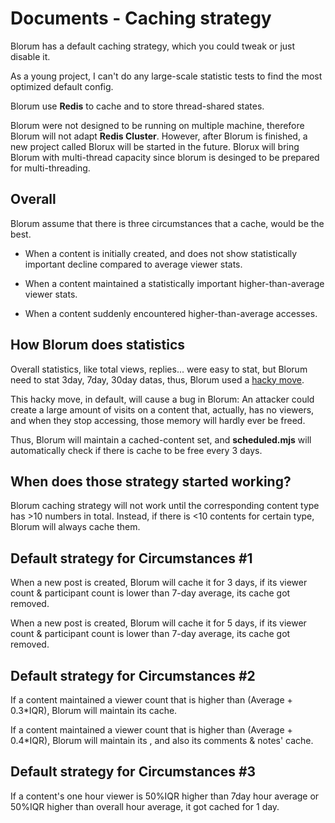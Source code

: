 # Documents - Caching strategy

Blorum has a default caching strategy, which you could tweak or just disable it.

As a young project, I can't do any large-scale statistic tests to find the most optimized default config.


Blorum use **Redis** to cache and to store thread-shared states.

Blorum were not designed to be running on multiple machine, therefore Blorum will not adapt **Redis Cluster**. However, after Blorum is finished, a new project called Blorux will be started in the future. Blorux will bring Blorum with multi-thread capacity since blorum is desinged to be prepared for multi-threading.

## Overall

Blorum assume that there is three circumstances that a cache, would be the best.

- When a content is initially created, and does not show statistically important decline compared to average viewer stats.

- When a content maintained a statistically important higher-than-average viewer stats.

- When a content suddenly encountered higher-than-average accesses.

## How Blorum does statistics

Overall statistics, like total views, replies... were easy to stat, but Blorum need to stat 3day, 7day, 30day datas, thus, Blorum used a [hacky move](https://levelup.gitconnected.com/create-redis-sets-with-member-expiration-6471e560f89f). 

This hacky move, in default, will cause a bug in Blorum: An attacker could create a large amount of visits on a content that, actually, has no viewers, and when they stop accessing, those memory will hardly ever be freed.

Thus, Blorum will maintain a cached-content set, and **scheduled.mjs** will automatically check if there is cache to be free every 3 days.

## When does those strategy started working?
Blorum caching strategy will not work until the corresponding content type has >10 numbers in total. Instead, if there is <10 contents for certain type, Blorum will always cache them.

## Default strategy for Circumstances #1
When a new post is created, Blorum will cache it for 3 days, if its viewer count & participant count is lower than 7-day average, its cache got removed.

When a new post is created, Blorum will cache it for 5 days, if its viewer count & participant count is lower than 7-day average, its cache got removed.

## Default strategy for Circumstances #2
If a content maintained a viewer count that is higher than (Average + 0.3\*IQR), Blorum will maintain its cache.

If a content maintained a viewer count that is higher than (Average + 0.4\*IQR), Blorum will  maintain its , and also its comments & notes' cache.

## Default strategy for Circumstances #3
If a content's one hour viewer is 50%IQR higher than 7day hour average or 50%IQR higher than overall hour average, it got cached for 1 day.